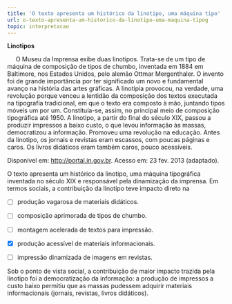 ```yaml
---
title: 'O texto apresenta um histórico da linotipo, uma máquina tipo'
url: o-texto-apresenta-um-historico-da-linotipo-uma-maquina-tipog
topic: interpretacao
---
```



**Linotipos**

     O Museu da Imprensa exibe duas linotipos. Trata-se de um tipo de máquina de composição de tipos de chumbo, inventada em 1884 em Baltimore, nos Estados Unidos, pelo alemão Ottmar Mergenthaler. O invento foi de grande importância por ter significado um novo e fundamental avanço na história das artes gráficas. A linotipia provocou, na verdade, uma revolução porque venceu a lentidão da composição dos textos executada na tipografia tradicional, em que o texto era composto à mão, juntando tipos móveis um por um. Constituía-se, assim, no principal meio de composição tipográfica até 1950. A linotipo, a partir do final do século XIX, passou a produzir impressos a baixo custo, o que levou informação às massas, democratizou a informação. Promoveu uma revolução na educação. Antes da linotipo, os jornais e revistas eram escassos, com poucas páginas e caros. Os livros didáticos eram também caros, pouco acessíveis.

Disponível em: http://portal.in.gov.br. Acesso em: 23 fev. 2013 (adaptado).

O texto apresenta um histórico da linotipo, uma máquina tipográfica inventada no século XIX e responsável pela dinamização da imprensa. Em termos sociais, a contribuição da linotipo teve impacto direto na



- [ ] produção vagarosa de materiais didáticos.
- [ ] composição aprimorada de tipos de chumbo.
- [ ] montagem acelerada de textos para impressão.
- [x] produção acessível de materiais informacionais.
- [ ] impressão dinamizada de imagens em revistas.


Sob o ponto de vista social, a contribuição de maior impacto trazida pela linotipo foi a democratização da informação: a produção de impressos a custo baixo permitiu que as massas pudessem adquirir materiais informacionais (jornais, revistas, livros didáticos).
